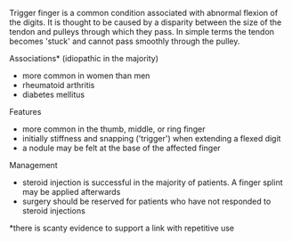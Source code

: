 Trigger finger is a common condition associated with abnormal flexion of the digits. It is thought to be caused by a disparity between the size of the tendon and pulleys through which they pass. In simple terms the tendon becomes 'stuck' and cannot pass smoothly through the pulley.  
  
Associations\* (idiopathic in the majority)  
* more common in women than men
* rheumatoid arthritis
* diabetes mellitus

  
Features  
* more common in the thumb, middle, or ring finger
* initially stiffness and snapping ('trigger') when extending a flexed digit
* a nodule may be felt at the base of the affected finger

  
Management  
* steroid injection is successful in the majority of patients. A finger splint may be applied afterwards
* surgery should be reserved for patients who have not responded to steroid injections

  
\*there is scanty evidence to support a link with repetitive use